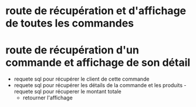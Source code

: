 # route de récupération et d'affichage de toutes les commandes

# route de récupération d'un commande et affichage de son détail
  - requete sql pour récupérer le client de cette commande
   - requete sql pour récupérer les détails de la commande et les produits
    - requete sql pour récuperer le montant totale
     - retourner l'affichage
